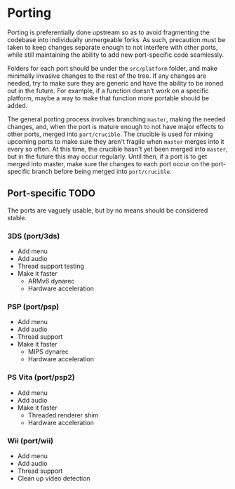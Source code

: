 Porting
=======

Porting is preferentially done upstream so as to avoid fragmenting the codebase into individually unmergeable forks. As such, precaution must be taken to keep changes separate enough to not interfere with other ports, while still maintaining the ability to add new port-specific code seamlessly.

Folders for each port should be under the `src/platform` folder, and make minimally invasive changes to the rest of the tree. If any changes are needed, try to make sure they are generic and have the ability to be ironed out in the future. For example, if a function doesn't work on a specific platform, maybe a way to make that function more portable should be added.

The general porting process involves branching `master`, making the needed changes, and, when the port is mature enough to not have major effects to other ports, merged into `port/crucible`. The crucible is used for mixing upcoming ports to make sure they aren't fragile when `master` merges into it every so often. At this time, the crucible hasn't yet been merged into `master`, but in the future this may occur regularly. Until then, if a port is to get merged into master, make sure the changes to each port occur on the port-specific branch before being merged into `port/crucible`.

Port-specific TODO
------------------

The ports are vaguely usable, but by no means should be considered stable.

### 3DS (port/3ds)
* Add menu
* Add audio
* Thread support testing
* Make it faster
	* ARMv6 dynarec
	* Hardware acceleration

### PSP (port/psp)
* Add menu
* Add audio
* Thread support
* Make it faster
	* MIPS dynarec
	* Hardware acceleration

### PS Vita (port/psp2)
* Add menu
* Add audio
* Make it faster
	* Threaded renderer shim
	* Hardware acceleration

### Wii (port/wii)
* Add menu
* Add audio
* Thread support
* Clean up video detection
